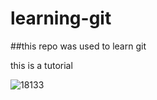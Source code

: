 # learning-git

##this repo was used to learn git

this is a tutorial 

![18133](https://user-images.githubusercontent.com/77697323/236623713-199724d7-f931-4e57-8494-9dfe15aa4741.png)
